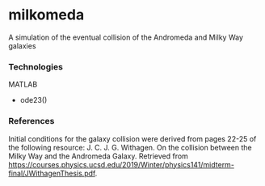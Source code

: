 # milkomeda
A simulation of the eventual collision of the Andromeda and Milky Way galaxies

### Technologies

MATLAB
  - ode23()
 
### References

 Initial conditions for the galaxy collision were derived from pages 22-25 of the following resource:
 J. C. J. G. Withagen. On the collision between the Milky Way and the Andromeda Galaxy. Retrieved from https://courses.physics.ucsd.edu/2019/Winter/physics141/midterm-final/JWithagenThesis.pdf.
 
 
